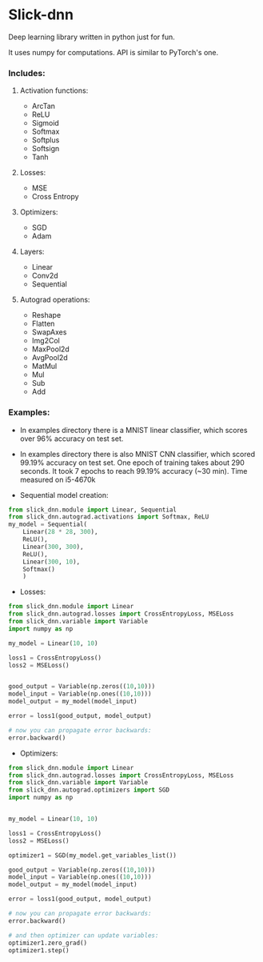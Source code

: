 # Slick-dnn

Deep learning library written in python just for fun. 

It uses numpy for computations. API is similar to PyTorch's one.

### Includes:

1. Activation functions:
    * ArcTan
    * ReLU
    * Sigmoid
    * Softmax
    * Softplus
    * Softsign
    * Tanh
    
2. Losses:
    * MSE
    * Cross Entropy

3. Optimizers:
    * SGD
    * Adam

4. Layers:
    * Linear
    * Conv2d
    * Sequential
    
5. Autograd operations:
    * Reshape
    * Flatten
    * SwapAxes
    * Img2Col
    * MaxPool2d
    * AvgPool2d
    * MatMul
    * Mul
    * Sub
    * Add

### Examples:

* In examples directory there is a MNIST linear classifier, which scores over 96% accuracy on test set.

* In examples directory there is also MNIST CNN classifier, which scored 99.19% accuracy on test set. One epoch of training takes about 290 seconds. It took 7 epochs to reach 99.19% accuracy (~30 min). Time measured on i5-4670k

* Sequential model creation:
```python
from slick_dnn.module import Linear, Sequential
from slick_dnn.autograd.activations import Softmax, ReLU
my_model = Sequential(
    Linear(28 * 28, 300),
    ReLU(),
    Linear(300, 300),
    ReLU(),
    Linear(300, 10),
    Softmax()
    )
```
* Losses:
```python
from slick_dnn.module import Linear
from slick_dnn.autograd.losses import CrossEntropyLoss, MSELoss
from slick_dnn.variable import Variable
import numpy as np

my_model = Linear(10, 10)

loss1 = CrossEntropyLoss()
loss2 = MSELoss()


good_output = Variable(np.zeros((10,10)))
model_input = Variable(np.ones((10,10)))
model_output = my_model(model_input)

error = loss1(good_output, model_output)

# now you can propagate error backwards:
error.backward()
```

* Optimizers:

```python
from slick_dnn.module import Linear
from slick_dnn.autograd.losses import CrossEntropyLoss, MSELoss
from slick_dnn.variable import Variable
from slick_dnn.autograd.optimizers import SGD
import numpy as np


my_model = Linear(10, 10)

loss1 = CrossEntropyLoss()
loss2 = MSELoss()

optimizer1 = SGD(my_model.get_variables_list())

good_output = Variable(np.zeros((10,10)))
model_input = Variable(np.ones((10,10)))
model_output = my_model(model_input)

error = loss1(good_output, model_output)

# now you can propagate error backwards:
error.backward()

# and then optimizer can update variables:
optimizer1.zero_grad()
optimizer1.step()

```

